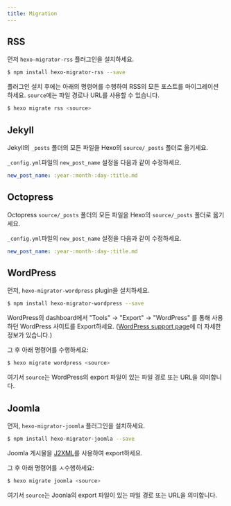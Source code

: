 ```yaml
---
title: Migration
---
```


## RSS

먼저 `hexo-migrator-rss` 플러그인을 설치하세요.

```bash
$ npm install hexo-migrator-rss --save
```

플러그인 설치 후에는 아래의 명령어를 수행하여 RSS의 모든 포스트를 마이그레이션 하세요. `source`에는 파일 경로나 URL를 사용할 수 있습니다.

```bash
$ hexo migrate rss <source>
```

## Jekyll

Jekyll의 `_posts` 폴더의 모든 파일을 Hexo의 `source/_posts` 폴더로 옮기세요.

`_config.yml`파일의 `new_post_name` 설정을 다음과 같이 수정하세요.

```yaml
new_post_name: :year-:month-:day-:title.md
```

## Octopress

Octopress `source/_posts` 폴더의 모든 파일을 Hexo의 `source/_posts` 폴더로 옮기세요.

`_config.yml`파일의 `new_post_name` 설정을 다음과 같이 수정하세요.

```yaml
new_post_name: :year-:month-:day-:title.md
```

## WordPress

먼저, `hexo-migrator-wordpress` plugin을 설치하세요.

```bash
$ npm install hexo-migrator-wordpress --save
```

WordPress의 dashboard에서 "Tools" → "Export" → "WordPress" 를 통해 사용하던 WordPress 사이트를 Export하세요. ([WordPress support page](http://en.support.wordpress.com/export/)에 더 자세한 정보가 있습니다.)

그 후 아래 명령어를 수행하세요:

```bash
$ hexo migrate wordpress <source>
```

여기서 `source`는 WordPress의 export 파일이 있는 파일 경로 또는 URL을 의미합니다.

## Joomla

먼저, `hexo-migrator-joomla` 플러그인을 설치하세요.

```bash
$ npm install hexo-migrator-joomla --save
```

Joomla 게시물을 [J2XML](http://extensions.joomla.org/extensions/migration-a-conversion/data-import-a-export/12816?qh=YToxOntpOjA7czo1OiJqMnhtbCI7fQ%3D%3D)를 사용하여 export하세요.

그 후 아래 명령어를 ㅅ수행하세요:

```bash
$ hexo migrate joomla <source>
```

여기서 `source`는 Joonla의 export 파일이 있는 파일 경로 또는 URL을 의미합니다.
